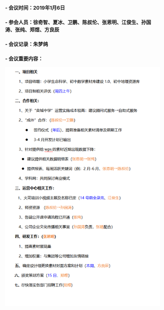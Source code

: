 ### <font size="3" > - 会议时间：2019年1月6日</font>

### <font size="3" > - 参会人员：徐奇智、夏冰、卫鹏、陈叔伦、张恩明、江俊生、孙国涛、张纯、郑煜、方良辰</font>

### <font size="3" > - 会议记录：朱梦鸽</font>

### <font size="3" > - 会议重要内容：</font>

![avatar](images/2020010203.png)
